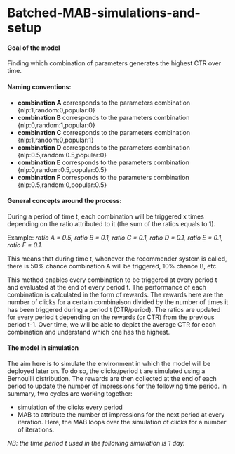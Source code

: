 # Batched-MAB-simulations-and-setup

#### Goal of the model
Finding which combination of parameters generates the highest CTR over time.

#### Naming conventions:
- **combination A** corresponds to the parameters combination {nlp:1,random:0,popular:0}
- **combination B** corresponds to the parameters combination {nlp:0,random:1,popular:0}
- **combination C** corresponds to the parameters combination {nlp:1,random:0,popular:1}
- **combination D** corresponds to the parameters combination {nlp:0.5,random:0.5,popular:0}
- **combination E** corresponds to the parameters combination {nlp:0,random:0.5,popular:0.5}
- **combination F** corresponds to the parameters combination {nlp:0.5,random:0,popular:0.5}

#### General concepts around the process:
During a period of time t, each combination will be triggered x times depending on the ratio attributed to it (the sum of the ratios equals to 1). 

Example: 
*ratio A = 0.5, ratio B = 0.1, ratio C = 0.1, ratio D = 0.1, ratio E = 0.1, ratio F = 0.1.*

This means that during time t, whenever the recommender system is called, there is 50% chance combination A will be triggered, 10% chance B, etc. 

This method enables every combination to be triggered at every period t and evaluated at the end of every period t. 
The performance of each combination is calculated in the form of rewards. The rewards here are the number of clicks for a certain combinaison divided by the number of times it has been triggered during a period t (CTR/period). The ratios are updated for every period t depending on the rewards (or CTR) from the previous period t-1. 
Over time, we will be able to depict the average CTR for each combination and understand which one has the highest.

#### The model in simulation
The aim here is to simulate the environment in which the model will be deployed later on. To do so, the clicks/period t are simulated using a Bernouilli distribution. The rewards are then collected at the end of each period to update the number of impressions for the following time period. In summary, two cycles are working together:
- simulation of the clicks every period
- MAB to attribute the number of impressions for the next period at every iteration.
Here, the MAB loops over the simulation of clicks for a number of iterations.

*NB: the time period t used in the following simulation is 1 day.*
